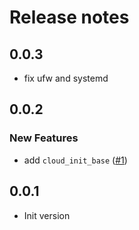 # Release notes

<!-- do not remove -->


## 0.0.3

- fix ufw and systemd


## 0.0.2

### New Features

- add `cloud_init_base` ([#1](https://github.com/AnswerDotAI/fastcloudinit/issues/1))


## 0.0.1

- Init version

